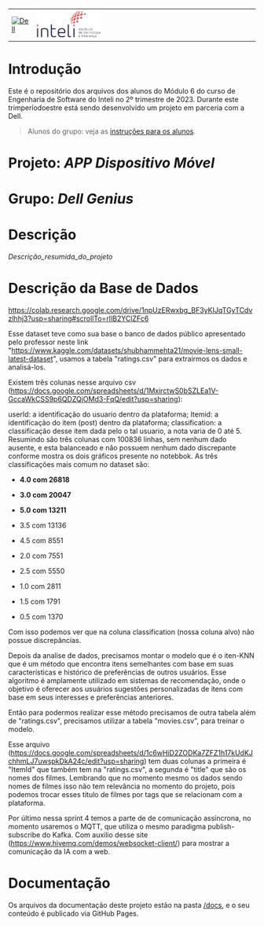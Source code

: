 <table>
<tr>
<td>
<a href= "https://www.dell.com/pt-br"><img src="https://pt.wikipedia.org/wiki/Ficheiro:Dell_logo_2016.svg" alt="Dell" border="0" width="100%"></a>
</td>
<td><a href= "https://www.inteli.edu.br/"><img src="./docs/img/inteli-logo.png" alt="Inteli - Instituto de Tecnologia e Liderança" border="0" width="30%"></a>
</td>
</tr>
</table>

# Introdução

Este é o repositório dos arquivos dos alunos do Módulo 6 do curso de Engenharia de Software do Inteli no 2º trimestre de 2023. Durante este trimperíodoestre está sendo desenvolvido um projeto em parceria com a Dell.

> Alunos do grupo: veja as [instruções para os alunos](LEIAME_aluno.md).

# Projeto: *APP Dispositivo Móvel*

# Grupo: *Dell Genius*

# Descrição

*Descrição_resumida_do_projeto*

# Descrição da Base de Dados

https://colab.research.google.com/drive/1npUzERwxbg_BF3yKIJqTGyTCdvzlhhj3?usp=sharing#scrollTo=rIlB2YClZFc6


Esse dataset teve como sua base o banco de dados público apresentado pelo professor neste link "https://www.kaggle.com/datasets/shubhammehta21/movie-lens-small-latest-dataset", usamos a tabela "ratings.csv" para extrairmos os dados e analisá-los.

Existem três colunas nesse arquivo csv (https://docs.google.com/spreadsheets/d/1MxirctwS0bSZLEa1V-GccaWkCSS9p6QDZQjOMd3-FqQ/edit?usp=sharing):

userId: a identificação do usuario dentro da plataforma;
Itemid: a identificação do item (post) dentro da plataforma;
classification: a classificação desse item dada pelo o tal usuario, a nota varia de 0 até 5.
Resumindo são três colunas com 100836 linhas, sem nenhum dado ausente, e esta balanceado e não possuem nenhum dado discrepante conforme mostra os dois gráficos presente no notebbok. As três classificações mais comum no dataset são:

- **4.0 com 26818**

- **3.0 com 20047**

- **5.0 com 13211**

- 3.5 com 13136

- 4.5 com 8551

- 2.0 com 7551

- 2.5 com 5550

- 1.0 com 2811

- 1.5 com 1791

- 0.5 com 1370

Com isso podemos ver que na coluna classification (nossa coluna alvo) não possue discrepâncias.

Depois da analise de dados, precisamos montar o modelo que é o iten-KNN que é um método que encontra itens semelhantes com base em suas características e histórico de preferências de outros usuários. Esse algoritmo é amplamente utilizado em sistemas de recomendação, onde o objetivo é oferecer aos usuários sugestões personalizadas de itens com base em seus interesses e preferências anteriores.

Então para podermos realizar esse método precisamos de outra tabela além de "ratings.csv", precisamos utilizar a tabela "movies.csv", para treinar o modelo.

Esse arquivo (https://docs.google.com/spreadsheets/d/1c6wHiD2ZODKa7ZFZ1h17kUdKJchhmLJ7uwspkDkA24c/edit?usp=sharing) tem duas colunas a primeira é "ItemId" que também tem na "ratings.csv", a segunda é "title" que são os nomes dos filmes. Lembrando que no momento mesmo os dados sendo nomes de filmes isso não tem relevância no momento do projeto, pois podemos trocar esses titulo de filmes por tags que se relacionam com a plataforma.

Por último nessa sprint 4 temos a parte de de comunicação assíncrona, no momento usaremos o MQTT, que utiliza o mesmo paradigma publish-subscribe do Kafka. Com auxilio desse site (https://www.hivemq.com/demos/websocket-client/) para mostrar a comunicação da IA com a web.





# Documentação

Os arquivos da documentação deste projeto estão na pasta [/docs](/docs), e o seu conteúdo é publicado via GitHub Pages.
